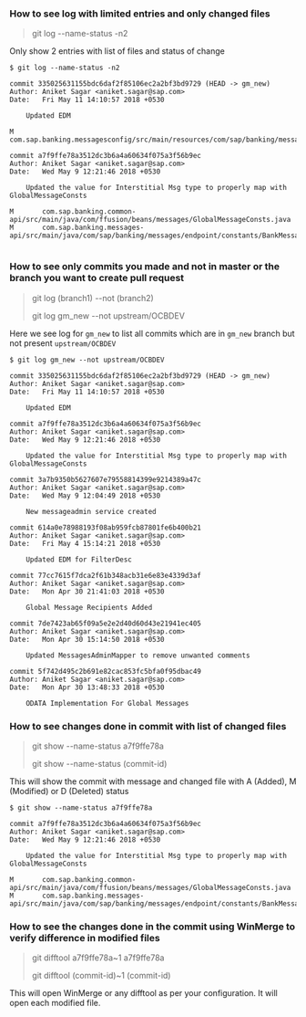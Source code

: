 ### How to see log with limited entries and only changed files
> git log --name-status -n2

Only show 2 entries with list of files and status of change
```git
$ git log --name-status -n2

commit 335025631155bdc6daf2f85106ec2a2bf3bd9729 (HEAD -> gm_new)
Author: Aniket Sagar <aniket.sagar@sap.com>
Date:   Fri May 11 14:10:57 2018 +0530

    Updated EDM

M       com.sap.banking.messagesconfig/src/main/resources/com/sap/banking/messagesconfig/config/edm/MessagesEdm.xml

commit a7f9ffe78a3512dc3b6a4a60634f075a3f56b9ec
Author: Aniket Sagar <aniket.sagar@sap.com>
Date:   Wed May 9 12:21:46 2018 +0530

    Updated the value for Interstitial Msg type to properly map with GlobalMessageConsts

M       com.sap.banking.common-api/src/main/java/com/ffusion/beans/messages/GlobalMessageConsts.java
M       com.sap.banking.messages-api/src/main/java/com/sap/banking/messages/endpoint/constants/BankMessagesType.java


```

### How to see only commits you made and not in master or the branch you want to create pull request
> git log (branch1) --not (branch2)
>
> git log gm_new --not upstream/OCBDEV
>
Here we see log for `gm_new` to list all commits which are in `gm_new` branch but not present `upstream/OCBDEV`
```
$ git log gm_new --not upstream/OCBDEV

commit 335025631155bdc6daf2f85106ec2a2bf3bd9729 (HEAD -> gm_new)
Author: Aniket Sagar <aniket.sagar@sap.com>
Date:   Fri May 11 14:10:57 2018 +0530

    Updated EDM

commit a7f9ffe78a3512dc3b6a4a60634f075a3f56b9ec
Author: Aniket Sagar <aniket.sagar@sap.com>
Date:   Wed May 9 12:21:46 2018 +0530

    Updated the value for Interstitial Msg type to properly map with GlobalMessageConsts

commit 3a7b9350b5627607e79558814399e9214389a47c
Author: Aniket Sagar <aniket.sagar@sap.com>
Date:   Wed May 9 12:04:49 2018 +0530

    New messageadmin service created

commit 614a0e78988193f08ab959fcb87801fe6b400b21
Author: Aniket Sagar <aniket.sagar@sap.com>
Date:   Fri May 4 15:14:21 2018 +0530

    Updated EDM for FilterDesc

commit 77cc7615f7dca2f61b348acb31e6e83e4339d3af
Author: Aniket Sagar <aniket.sagar@sap.com>
Date:   Mon Apr 30 21:41:03 2018 +0530

    Global Message Recipients Added

commit 7de7423ab65f09a5e2e2d40d60d43e21941ec405
Author: Aniket Sagar <aniket.sagar@sap.com>
Date:   Mon Apr 30 15:14:50 2018 +0530

    Updated MessagesAdminMapper to remove unwanted comments

commit 5f742d495c2b691e82cac853fc5bfa0f95dbac49
Author: Aniket Sagar <aniket.sagar@sap.com>
Date:   Mon Apr 30 13:48:33 2018 +0530

    ODATA Implementation For Global Messages

```

### How to see changes done in commit with list of changed files
> git show --name-status a7f9ffe78a
>
> git show --name-status (commit-id)

This will show the commit with message and changed file with A (Added), M (Modified) or D (Deleted) status
```
$ git show --name-status a7f9ffe78a

commit a7f9ffe78a3512dc3b6a4a60634f075a3f56b9ec
Author: Aniket Sagar <aniket.sagar@sap.com>
Date:   Wed May 9 12:21:46 2018 +0530

    Updated the value for Interstitial Msg type to properly map with GlobalMessageConsts

M       com.sap.banking.common-api/src/main/java/com/ffusion/beans/messages/GlobalMessageConsts.java
M       com.sap.banking.messages-api/src/main/java/com/sap/banking/messages/endpoint/constants/BankMessagesType.java
```

### How to see the changes done in the commit using WinMerge to verify difference in modified files
> git difftool a7f9ffe78a~1 a7f9ffe78a
>
> git difftool (commit-id)~1 (commit-id)

This will open WinMerge or any difftool as per your configuration. It will open each modified file.
```

```
